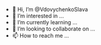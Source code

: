 - 👋 Hi, I’m @VdovychenkoSlava
- 👀 I’m interested in ...
- 🌱 I’m currently learning ...
- 💞️ I’m looking to collaborate on ...
- 📫 How to reach me ...

<!---
VdovychenkoSlava/VdovychenkoSlava is a ✨ special ✨ repository because its `README.md` (this file) appears on your GitHub profile.
You can click the Preview link to take a look at your changes.
--->
